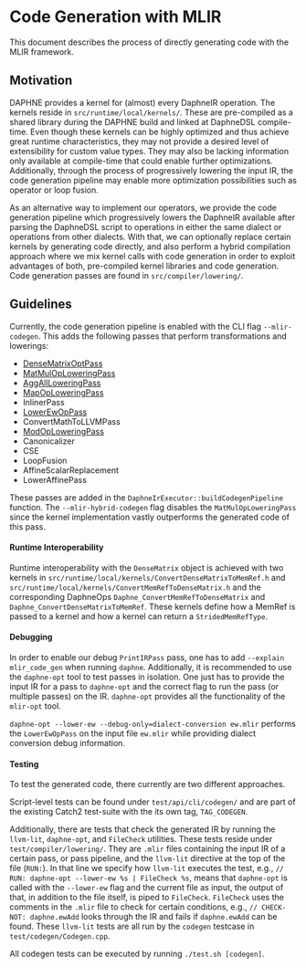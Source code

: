 <!--
Copyright 2025 The DAPHNE Consortium

Licensed under the Apache License, Version 2.0 (the "License");
you may not use this file except in compliance with the License.
You may obtain a copy of the License at

    http://www.apache.org/licenses/LICENSE-2.0

Unless required by applicable law or agreed to in writing, software
distributed under the License is distributed on an "AS IS" BASIS,
WITHOUT WARRANTIES OR CONDITIONS OF ANY KIND, either express or implied.
See the License for the specific language governing permissions and
limitations under the License.
-->

# Code Generation with MLIR

This document describes the process of directly generating code with the MLIR
framework.

## Motivation

DAPHNE provides a kernel for (almost) every DaphneIR operation. The kernels reside in
`src/runtime/local/kernels/`. These are pre-compiled as a shared library during the DAPHNE build and
linked at DaphneDSL compile-time. Even though these kernels can be highly optimized
and thus achieve great runtime characteristics, they may not provide a desired
level of extensibility for custom value types. They may also be lacking
information only available at compile-time that could enable further
optimizations. Additionally, through the process of progressively lowering the
input IR, the code generation pipeline may enable more optimization
possibilities such as operator or loop fusion.


As an alternative way to implement our operators, we provide the code generation
pipeline which progressively lowers the DaphneIR available after parsing the
DaphneDSL script to operations in either the same dialect or operations from
other dialects. With that, we can optionally replace certain kernels by
generating code directly, and also perform a hybrid compilation approach where
we mix kernel calls with code generation in order to exploit advantages of
both, pre-compiled kernel libraries and code generation. Code generation passes
are found in `src/compiler/lowering/`.


## Guidelines

Currently, the code generation pipeline is enabled with the CLI flag
`--mlir-codegen`. This adds the following passes that perform transformations and
lowerings:

- [DenseMatrixOptPass](/src/compiler/lowering/DaphneOptPass.cpp)
- [MatMulOpLoweringPass](/src/compiler/lowering/MatMulOpLowering.cpp)
- [AggAllLoweringPass](/src/compiler/lowering/AggAllOpLowering.cpp)
- [MapOpLoweringPass](/src/compiler/lowering/MapOpLowering.cpp)
- InlinerPass
- [LowerEwOpPass](/src/compiler/lowering/EwOpsLowering.cpp)
- ConvertMathToLLVMPass
- [ModOpLoweringPass](/src/compiler/lowering/ModOpLowering.cpp)
- Canonicalizer
- CSE
- LoopFusion
- AffineScalarReplacement
- LowerAffinePass

These passes are added in the `DaphneIrExecutor::buildCodegenPipeline`
function. The `--mlir-hybrid-codegen` flag disables the `MatMulOpLoweringPass` since the
kernel implementation vastly outperforms the generated code of this pass.


#### Runtime Interoperability

Runtime interoperability with the `DenseMatrix` object is achieved with two
kernels in `src/runtime/local/kernels/ConvertDenseMatrixToMemRef.h` and
`src/runtime/local/kernels/ConvertMemRefToDenseMatrix.h` and the corresponding
DaphneOps `Daphne_ConvertMemRefToDenseMatrix` and
`Daphne_ConvertDenseMatrixToMemRef`. These kernels define how a MemRef is
passed to a kernel and how a kernel can return a `StridedMemRefType`.


#### Debugging

In order to enable our debug `PrintIRPass` pass, one has to add `--explain
mlir_code_gen` when running `daphne`. Additionally, it is recommended to use the
`daphne-opt` tool to test passes in isolation. One just has to provide the
input IR for a pass to `daphne-opt` and the correct flag to run the pass (or
multiple passes) on the IR. `daphne-opt` provides all the functionality of the
`mlir-opt` tool.

`daphne-opt --lower-ew --debug-only=dialect-conversion ew.mlir` performs the
`LowerEwOpPass` on the input file `ew.mlir` while providing dialect conversion
debug information.


#### Testing

To test the generated code, there currently are two different approaches.

Script-level tests can be found under `test/api/cli/codegen/` and are part of the
existing Catch2 test-suite with the its own tag, `TAG_CODEGEN`.

Additionally, there are tests that check the generated IR by running the
`llvm-lit`, `daphne-opt`, and `FileCheck` utilities. These tests reside under
`test/compiler/lowering/`. They are `.mlir` files containing the input IR of a
certain pass, or pass pipeline, and the `llvm-lit` directive at the top of the
file (`RUN:`). In that line we specify how `llvm-lit` executes the test, e.g.,
`// RUN: daphne-opt --lower-ew %s | FileCheck %s`, means that `daphne-opt` is
called with the `--lower-ew` flag and the current file as input, the output of
that, in addition to the file itself, is piped to `FileCheck`. `FileCheck` uses
the comments in the `.mlir` file to check for certain conditions, e.g., `//
CHECK-NOT: daphne.ewAdd` looks through the IR and fails if `daphne.ewAdd` can be
found. These `llvm-lit` tests are all run by the `codegen` testcase in
`test/codegen/Codegen.cpp`.

All codegen tests can be executed by running `./test.sh [codegen]`.
